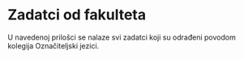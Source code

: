 <h1>Zadatci od fakulteta</h1>
<p>U navedenoj prilošci se nalaze svi zadatci koji su odrađeni povodom kolegija Označiteljski jezici.</p>
